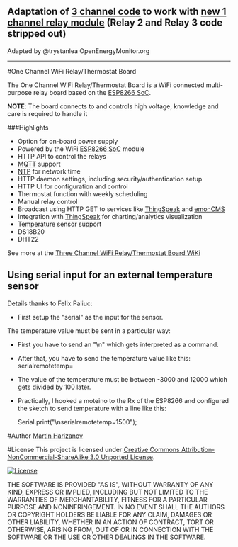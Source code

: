 ## Adaptation of [3 channel code](https://github.com/mharizanov/ESP8266_Relay_Board) to work with [new 1 channel relay module](https://guide.openenergymonitor.org/integrations/mqtt-relay/) (Relay 2 and Relay 3 code stripped out)

Adapted by @trystanlea
OpenEnergyMonitor.org

***

#One Channel WiFi Relay/Thermostat Board

The One Channel WiFi Relay/Thermostat Board is a WiFi connected multi-purpose relay board based on the [ESP8266 SoC].

**NOTE**: The board connects to and controls high voltage, knowledge and care is required to handle it


###Highlights

- Option for on-board power supply
- Powered by the WiFi [ESP8266 SoC] module
- HTTP API to control the relays
- [MQTT] support
- [NTP] for network time
- HTTP daemon settings, including security/authentication setup
- HTTP UI for configuration and control
 - Thermostat function with weekly scheduling
 - Manual relay control
- Broadcast using HTTP GET to services like [ThingSpeak] and [emonCMS]
- Integration with [ThingSpeak] for charting/analytics visualization
- Temperature sensor support
 - DS18B20
 - DHT22

See more at the [Three Channel WiFi Relay/Thermostat Board WiKi]

## Using serial input for an external temperature sensor

Details thanks to Felix Paliuc:

- First setup the "serial" as the input for the sensor.

The temperature value must be sent in a particular way: 

- First you have to send an "\n" which gets interpreted as a command.

- After that, you have to send the temperature value like this: serialremotetemp=

- The value of the temperature must be between -3000 and 12000 which gets divided by 100 later.

- Practically, I hooked a moteino to the Rx of the ESP8266 and configured the sketch to send temperature with a line like this:

    Serial.print("\nserialremotetemp=1500");

#Author
[Martin Harizanov]

#License
This project is licensed under [Creative Commons Attribution-NonCommercial-ShareAlike 3.0 Unported License]. 

[![License](http://i.creativecommons.org/l/by-nc-sa/3.0/88x31.png)](http://creativecommons.org/licenses/by-nc-sa/3.0/)

THE SOFTWARE IS PROVIDED "AS IS", WITHOUT WARRANTY OF ANY KIND, EXPRESS OR IMPLIED, INCLUDING BUT NOT LIMITED TO THE WARRANTIES OF MERCHANTABILITY, FITNESS FOR A PARTICULAR PURPOSE AND NONINFRINGEMENT. IN NO EVENT SHALL THE AUTHORS OR COPYRIGHT HOLDERS BE LIABLE FOR ANY CLAIM, DAMAGES OR OTHER LIABILITY, WHETHER IN AN ACTION OF CONTRACT, TORT OR OTHERWISE, ARISING FROM, OUT OF OR IN CONNECTION WITH THE SOFTWARE OR THE USE OR OTHER DEALINGS IN THE SOFTWARE.

[Creative Commons Attribution-NonCommercial-ShareAlike 3.0 Unported License]: http://creativecommons.org/licenses/by-nc-sa/3.0/
[Three Channel WiFi Relay/Thermostat Board WiKi]: http://harizanov.com/wiki/wiki-home/three-channel-wifi-relaythermostat-board/
[emonCMS]: http://emoncms.org 
[ThingSpeak]: http://thingspeak.com
[10A relays]: http://www.te.com/catalog/pn/en/3-1393239-6
[ESP8266 SoC]: https://espressif.com/en/products/esp8266/
[MQTT]: http://en.wikipedia.org/wiki/MQTT
[NTP]: http://en.wikipedia.org/wiki/Network_Time_Protocol
[Martin Harizanov]:http://harizanov.com/
[@mharizanov]:http://twitter.com/mharizanov
